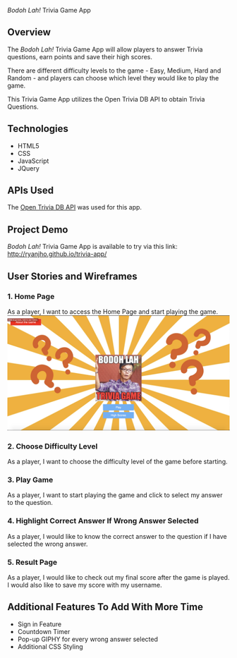 _Bodoh Lah!_ Trivia Game App

## Overview
The _Bodoh Lah!_ Trivia Game App will allow players to answer Trivia questions, earn points and save their high scores.

There are different difficulty levels to the game - Easy, Medium, Hard and Random - and players can choose which level they would like to play the game.

This Trivia Game App utilizes the Open Trivia DB API to obtain Trivia Questions.

## Technologies
* HTML5
* CSS
* JavaScript
* JQuery

## APIs Used
The [Open Trivia DB API](https://opentdb.com/) was used for this app.

## Project Demo
_Bodoh Lah!_ Trivia Game App is available to try via this link: http://ryanjho.github.io/trivia-app/

## User Stories and Wireframes
### 1. Home Page ###
As a player, I want to access the Home Page and start playing the game.
![Bodoh Lah Home Page](./img/Bodoh-Lah-Home-Page.jpg "Bodoh Lah! Home Page")

### 2. Choose Difficulty Level ###
As a player, I want to choose the difficulty level of the game before starting.


### 3. Play Game ###
As a player, I want to start playing the game and click to select my answer to the question.

### 4. Highlight Correct Answer If Wrong Answer Selected ###
As a player, I would like to know the correct answer to the question if I have selected the wrong answer.


### 5. Result Page ##
As a player, I would like to check out my final score after the game is played. I would also like to save my score with my username.


## Additional Features To Add With More Time ##
* Sign in Feature
* Countdown Timer
* Pop-up GIPHY for every wrong answer selected
* Additional CSS Styling